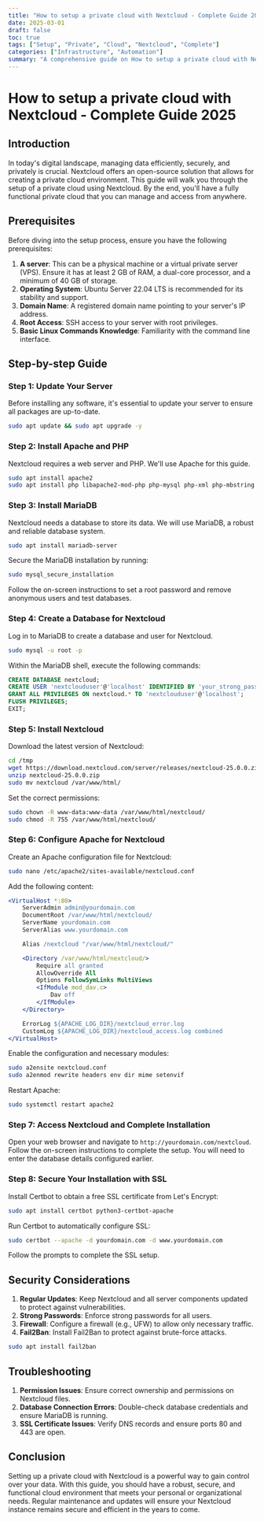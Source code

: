```yaml
---
title: "How to setup a private cloud with Nextcloud - Complete Guide 2025"
date: 2025-03-01
draft: false
toc: true
tags: ["Setup", "Private", "Cloud", "Nextcloud", "Complete"]
categories: ["Infrastructure", "Automation"]
summary: "A comprehensive guide on How to setup a private cloud with Nextcloud - Complete Guide 2025."
---
```


# How to setup a private cloud with Nextcloud - Complete Guide 2025

## Introduction

In today's digital landscape, managing data efficiently, securely, and privately is crucial. Nextcloud offers an open-source solution that allows for creating a private cloud environment. This guide will walk you through the setup of a private cloud using Nextcloud. By the end, you'll have a fully functional private cloud that you can manage and access from anywhere.

## Prerequisites

Before diving into the setup process, ensure you have the following prerequisites:

1. **A server**: This can be a physical machine or a virtual private server (VPS). Ensure it has at least 2 GB of RAM, a dual-core processor, and a minimum of 40 GB of storage.
2. **Operating System**: Ubuntu Server 22.04 LTS is recommended for its stability and support.
3. **Domain Name**: A registered domain name pointing to your server's IP address.
4. **Root Access**: SSH access to your server with root privileges.
5. **Basic Linux Commands Knowledge**: Familiarity with the command line interface.

## Step-by-step Guide

### Step 1: Update Your Server

Before installing any software, it's essential to update your server to ensure all packages are up-to-date.

```bash
sudo apt update && sudo apt upgrade -y
```

### Step 2: Install Apache and PHP

Nextcloud requires a web server and PHP. We'll use Apache for this guide.

```bash
sudo apt install apache2
sudo apt install php libapache2-mod-php php-mysql php-xml php-mbstring php-zip php-gd php-curl php-intl php-bcmath php-imagick php-gmp php-fpm
```

### Step 3: Install MariaDB

Nextcloud needs a database to store its data. We will use MariaDB, a robust and reliable database system.

```bash
sudo apt install mariadb-server
```

Secure the MariaDB installation by running:

```bash
sudo mysql_secure_installation
```

Follow the on-screen instructions to set a root password and remove anonymous users and test databases.

### Step 4: Create a Database for Nextcloud

Log in to MariaDB to create a database and user for Nextcloud.

```bash
sudo mysql -u root -p
```

Within the MariaDB shell, execute the following commands:

```sql
CREATE DATABASE nextcloud;
CREATE USER 'nextclouduser'@'localhost' IDENTIFIED BY 'your_strong_password';
GRANT ALL PRIVILEGES ON nextcloud.* TO 'nextclouduser'@'localhost';
FLUSH PRIVILEGES;
EXIT;
```

### Step 5: Install Nextcloud

Download the latest version of Nextcloud:

```bash
cd /tmp
wget https://download.nextcloud.com/server/releases/nextcloud-25.0.0.zip
unzip nextcloud-25.0.0.zip
sudo mv nextcloud /var/www/html/
```

Set the correct permissions:

```bash
sudo chown -R www-data:www-data /var/www/html/nextcloud/
sudo chmod -R 755 /var/www/html/nextcloud/
```

### Step 6: Configure Apache for Nextcloud

Create an Apache configuration file for Nextcloud:

```bash
sudo nano /etc/apache2/sites-available/nextcloud.conf
```

Add the following content:

```apache
<VirtualHost *:80>
    ServerAdmin admin@yourdomain.com
    DocumentRoot /var/www/html/nextcloud/
    ServerName yourdomain.com
    ServerAlias www.yourdomain.com

    Alias /nextcloud "/var/www/html/nextcloud/"

    <Directory /var/www/html/nextcloud/>
        Require all granted
        AllowOverride All
        Options FollowSymLinks MultiViews
        <IfModule mod_dav.c>
            Dav off
        </IfModule>
    </Directory>

    ErrorLog ${APACHE_LOG_DIR}/nextcloud_error.log
    CustomLog ${APACHE_LOG_DIR}/nextcloud_access.log combined
</VirtualHost>
```

Enable the configuration and necessary modules:

```bash
sudo a2ensite nextcloud.conf
sudo a2enmod rewrite headers env dir mime setenvif
```

Restart Apache:

```bash
sudo systemctl restart apache2
```

### Step 7: Access Nextcloud and Complete Installation

Open your web browser and navigate to `http://yourdomain.com/nextcloud`. Follow the on-screen instructions to complete the setup. You will need to enter the database details configured earlier.

### Step 8: Secure Your Installation with SSL

Install Certbot to obtain a free SSL certificate from Let's Encrypt:

```bash
sudo apt install certbot python3-certbot-apache
```

Run Certbot to automatically configure SSL:

```bash
sudo certbot --apache -d yourdomain.com -d www.yourdomain.com
```

Follow the prompts to complete the SSL setup.

## Security Considerations

1. **Regular Updates**: Keep Nextcloud and all server components updated to protect against vulnerabilities.
2. **Strong Passwords**: Enforce strong passwords for all users.
3. **Firewall**: Configure a firewall (e.g., UFW) to allow only necessary traffic.
4. **Fail2Ban**: Install Fail2Ban to protect against brute-force attacks.

```bash
sudo apt install fail2ban
```

## Troubleshooting

1. **Permission Issues**: Ensure correct ownership and permissions on Nextcloud files.
2. **Database Connection Errors**: Double-check database credentials and ensure MariaDB is running.
3. **SSL Certificate Issues**: Verify DNS records and ensure ports 80 and 443 are open.

## Conclusion

Setting up a private cloud with Nextcloud is a powerful way to gain control over your data. With this guide, you should have a robust, secure, and functional cloud environment that meets your personal or organizational needs. Regular maintenance and updates will ensure your Nextcloud instance remains secure and efficient in the years to come.